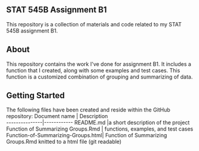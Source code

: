 ## STAT 545B Assignment B1

This repository is a collection of materials and code related to my STAT 545B assignment B1.

## About

This repository contains the work I've done for assignment B1. It includes a function that I created, along with some examples and test cases. This function is a customized combination of grouping and summarizing of data.

## Getting Started

The following files have been created and reside within the GitHub repository:
Document name  | Description     
---------------|------------
README.md |a short description of the project
Function of Summarizing Groups.Rmd | functions, examples, and test cases
Function-of-Summarizing-Groups.html| Function of Summarizing Groups.Rmd knitted to a html file (git readable)
